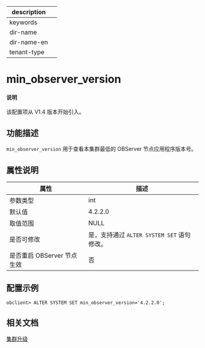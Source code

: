 |description||
|---|---|
|keywords||
|dir-name||
|dir-name-en||
|tenant-type||

# min_observer_version

<main id="notice" type='explain'>
<h4>说明</h4>
<p>该配置项从 V1.4 版本开始引入。</p>
</main>

## 功能描述

`min_observer_version` 用于查看本集群最低的 OBServer 节点应用程序版本号。

## 属性说明

|      **属性**      | **描述**  |
|------------------|---------|
| 参数类型             | int     |
| 默认值              | 4.2.2.0 |
| 取值范围             | NULL    |
| 是否可修改          | 是，支持通过 `ALTER SYSTEM SET` 语句修改。|
| 是否重启 OBServer 节点生效 | 否       |

## 配置示例

  ```shell
  obclient> ALTER SYSTEM SET min_observer_version='4.2.2.0';
  ```

## 相关文档

[集群升级](../../../../700.reference/1500.command-line-tools/1400.ob-operator/500.ob-operator-user-guide/100.cluster-management-of-ob-operator/500.upgrade-cluster-of-ob-operator.md)